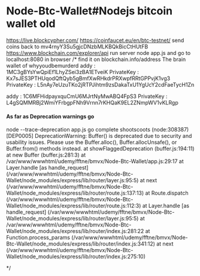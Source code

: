 # Node-Btc-Wallet#Nodejs bitcoin wallet old
https://live.blockcypher.com/
https://coinfaucet.eu/en/btc-testnet/ send coins back to mv4rnyY3Su5gjcDNzbMLKBQkBicCtHUtFB
https://www.blockchain.com/explorer/api
run server node app.js and go to localhost:8080 in browser
/* find it on blockchain.info/address
The brain wallet of whyyoudbemurderd
addy : 1MC3gBYsYwQpiEf1LhyZSei3zBA1ETveiK
PrivateKey : Kx7sJES3PTHUqodQftQyb5gBmfXwRHkdrPRXwpfRRtGPPvjK1vg3
PrivateKey : L5nAy7eUzuTKo2jRTPJihtm9zsDakaTxU1YgUcY2cdFaeTycH1Zn

addy : 1C6MFHidpayxquCmU6MJrtNyMwABQ4FpS3
PrivateKey : L4gSQMMRBj2WmiYFrbgpFNh9Vrnn7rKHQaK9EL2ZNmpWV1vKLRgp

#### As far as Deprecation warnings go
node  --trace-deprecation app.js
go
complete shootscoots
(node:308387) [DEP0005] DeprecationWarning: Buffer() is deprecated due to security and usability issues. Please use the Buffer.alloc(), Buffer.allocUnsafe(), or Buffer.from() methods instead.
    at showFlaggedDeprecation (buffer.js:194:11)
    at new Buffer (buffer.js:281:3)
    at /var/www/wwwhtml/udemy/fftne/bmvx/Node-Btc-Wallet/app.js:29:17
    at Layer.handle [as handle_request] (/var/www/wwwhtml/udemy/fftne/bmvx/Node-Btc-Wallet/node_modules/express/lib/router/layer.js:95:5)
    at next (/var/www/wwwhtml/udemy/fftne/bmvx/Node-Btc-Wallet/node_modules/express/lib/router/route.js:137:13)
    at Route.dispatch (/var/www/wwwhtml/udemy/fftne/bmvx/Node-Btc-Wallet/node_modules/express/lib/router/route.js:112:3)
    at Layer.handle [as handle_request] (/var/www/wwwhtml/udemy/fftne/bmvx/Node-Btc-Wallet/node_modules/express/lib/router/layer.js:95:5)
    at /var/www/wwwhtml/udemy/fftne/bmvx/Node-Btc-Wallet/node_modules/express/lib/router/index.js:281:22
    at Function.process_params (/var/www/wwwhtml/udemy/fftne/bmvx/Node-Btc-Wallet/node_modules/express/lib/router/index.js:341:12)
    at next (/var/www/wwwhtml/udemy/fftne/bmvx/Node-Btc-Wallet/node_modules/express/lib/router/index.js:275:10)

*/
